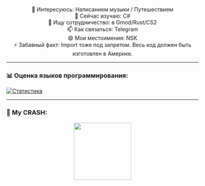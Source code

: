 <p align="center">
  👀 Интересуюсь: Написанием музыки / Путешествием <br>
  🌱 Сейчас изучаю: C# <br>
  💞️ Ищу сотрудничество: в Gmod/Rust/CS2 <br>
  📫 Как связаться: Telegram <br>
  😄 Мои местоимения: NSK <br>
  ⚡ Забавный факт: Import тоже под запретом. Весь код должен быть изготовлен в Америке. <br>
</p>

---

### 📊 Оценка языков программирования:
[![Статистика](https://github-readme-stats.vercel.app/api/top-langs/?username=enotking&langs_count=5&layout=compact&theme=radical)](https://github.com/anuraghazra/github-readme-stats)

---

### 🦝 My CRASH:
<p align="center">
  <img src="https://media1.giphy.com/media/v1.Y2lkPTc5MGI3NjExcHBucDE2cHBjdXRvYjB5b253b2lwYjQ1dTVyMjhzYW02a2FjcW52cyZlcD12MV9pbnRlcm5hbF9naWZfYnlfaWQmY3Q9Zw/26tn33aiTi1jkl6H6/giphy.gif" width="150">
</p>
